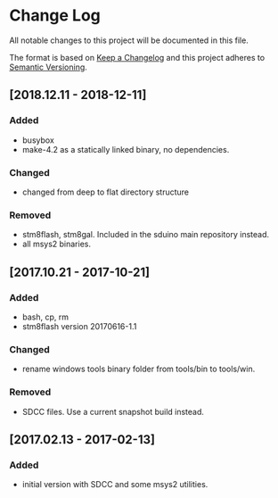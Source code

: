 # Change Log
All notable changes to this project will be documented in this file.

The format is based on [Keep a Changelog](http://keepachangelog.com/) 
and this project adheres to [Semantic Versioning](http://semver.org/).

## [2018.12.11 - 2018-12-11]
### Added
- busybox
- make-4.2 as a statically linked binary, no dependencies.

### Changed
- changed from deep to flat directory structure

### Removed
- stm8flash, stm8gal. Included in the sduino main repository instead.
- all msys2 binaries.


## [2017.10.21 - 2017-10-21]
### Added
- bash, cp, rm
- stm8flash version 20170616-1.1

### Changed
- rename windows tools binary folder from tools/bin to tools/win.

### Removed
- SDCC files. Use a current snapshot build instead.


## [2017.02.13 - 2017-02-13]
### Added
- initial version with SDCC and some msys2 utilities.
